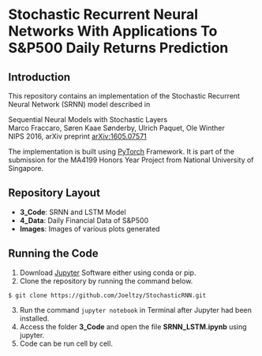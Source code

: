 # Stochastic Recurrent Neural Networks With Applications To S&P500 Daily Returns Prediction

## Introduction
This repository contains an implementation of the Stochastic Recurrent Neural Network (SRNN) model described in

Sequential Neural Models with Stochastic Layers <br>
Marco Fraccaro, Søren Kaae Sønderby, Ulrich Paquet, Ole Winther <br>
NIPS 2016, arXiv preprint [arXiv:1605.07571](https://arxiv.org/abs/1605.07571)

The implementation is built using [PyTorch](https://pytorch.org/) Framework. It is part of the submission for the MA4199 Honors Year Project from National University of Singapore.

## Repository Layout
* **3_Code**: SRNN and LSTM Model
* **4_Data**: Daily Financial Data of S&P500 
* **Images**: Images of various plots generated

## Running the Code
1. Download [Jupyter](https://jupyter.org/install) Software either using conda or pip.
2. Clone the repository by running the command below.
```
$ git clone https://github.com/Joeltzy/StochasticRNN.git
```
3. Run the command ```jupyter notebook``` in Terminal after Jupyter had been installed.
4. Access the folder **3_Code** and open the file **SRNN_LSTM.ipynb** using jupyter.
5. Code can be run cell by cell. 



